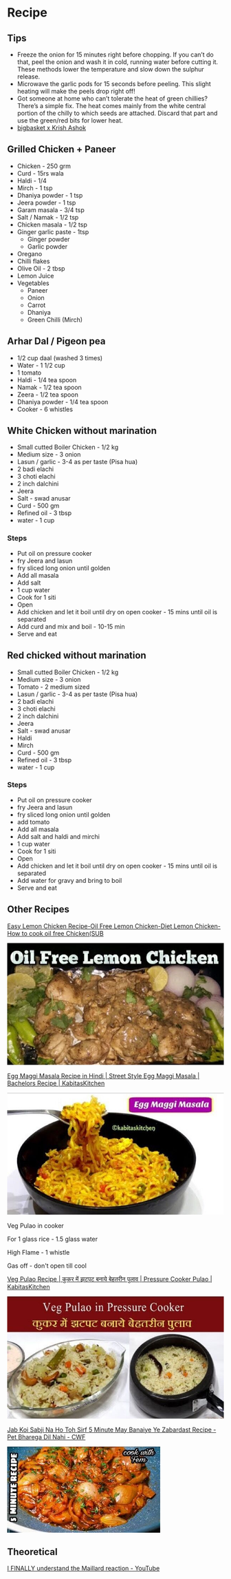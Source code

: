 # Recipe

## Tips

- Freeze the onion for 15 minutes right before chopping. If you can’t do that, peel the onion and wash it in cold, running water before cutting it. These methods lower the temperature and slow down the sulphur release.
- Microwave the garlic pods for 15 seconds before peeling. This slight heating will make the peels drop right off!
- Got someone at home who can’t tolerate the heat of green chillies? There’s a simple fix. The heat comes mainly from the white central portion of the chilly to which seeds are attached. Discard that part and use the green/red bits for lower heat.
- [bigbasket x Krish Ashok](https://www.youtube.com/playlist?list=PLPFudOAVW-hZg1409NYzii0nCvlAMHg3Z)

## Grilled Chicken + Paneer

- Chicken - 250 grm
- Curd - 15rs wala
- Haldi - 1/4
- Mirch - 1 tsp
- Dhaniya powder - 1 tsp
- Jeera powder - 1 tsp
- Garam masala - 3/4 tsp
- Salt / Namak - 1/2 tsp
- Chicken masala - 1/2 tsp
- Ginger garlic paste - 1tsp
  - Ginger powder
  - Garlic powder
- Oregano
- Chilli flakes
- Olive Oil - 2 tbsp
- Lemon Juice
- Vegetables
  - Paneer
  - Onion
  - Carrot
  - Dhaniya
  - Green Chilli (Mirch)

## Arhar Dal / Pigeon pea

- 1/2 cup daal (washed 3 times)
- Water - 1 1/2 cup
- 1 tomato
- Haldi - 1/4 tea spoon
- Namak - 1/2 tea spoon
- Zeera - 1/2 tea spoon
- Dhaniya powder - 1/4 tea spoon
- Cooker - 6 whistles

## White Chicken without marination

- Small cutted Boiler Chicken - 1/2 kg
- Medium size - 3 onion
- Lasun / garlic - 3-4 as per taste (Pisa hua)
- 2 badi elachi
- 3 choti elachi
- 2 inch dalchini
- Jeera
- Salt - swad anusar
- Curd - 500 gm
- Refined oil - 3 tbsp
- water - 1 cup

### Steps

- Put oil on pressure cooker
- fry Jeera and lasun
- fry sliced long onion until golden
- Add all masala
- Add salt
- 1 cup water
- Cook for 1 siti
- Open
- Add chicken and let it boil until dry on open cooker - 15 mins until oil is separated
- Add curd and mix and boil - 10-15 min
- Serve and eat

## Red chicked without marination

- Small cutted Boiler Chicken - 1/2 kg
- Medium size - 3 onion
- Tomato - 2 medium sized
- Lasun / garlic - 3-4 as per taste (Pisa hua)
- 2 badi elachi
- 3 choti elachi
- 2 inch dalchini
- Jeera
- Salt - swad anusar
- Haldi
- Mirch
- Curd - 500 gm
- Refined oil - 3 tbsp
- water - 1 cup

### Steps

- Put oil on pressure cooker
- fry Jeera and lasun
- fry sliced long onion until golden
- add tomato
- Add all masala
- Add salt and haldi and mirchi
- 1 cup water
- Cook for 1 siti
- Open
- Add chicken and let it boil until dry on open cooker - 15 mins until oil is separated
- Add water for gravy and bring to boil
- Serve and eat

## Other Recipes

[Easy Lemon Chicken Recipe-Oil Free Lemon Chicken-Diet Lemon Chicken-How to cook oil free Chicken(SUB](https://www.youtube.com/watch?v=MXhYPZ9KQT4)

![image](../../../media/Nutrition_Recipe-image1.jpg)

[Egg Maggi Masala Recipe in Hindi | Street Style Egg Maggi Masala | Bachelors Recipe | KabitasKitchen](https://www.youtube.com/watch?v=6xqsC9pOa3M)

![image](../../../media/Nutrition_Recipe-image2.jpg)

Veg Pulao in cooker

For 1 glass rice - 1.5 glass water

High Flame - 1 whistle

Gas off - don't open till cool

[Veg Pulao Recipe | कुकर में झटपट बनाये बेहतरीन पुलाव | Pressure Cooker Pulao | KabitasKitchen](https://www.youtube.com/watch?v=qFE9madv0RY)

![image](../../../media/Nutrition_Recipe-image3.jpg)

[Jab Koi Sabji Na Ho Toh Sirf 5 Minute May Banaiye Ye Zabardast Recipe - Pet Bharega Dil Nahi - CWF](https://www.youtube.com/watch?v=2Ln3b37gJlE)

![image](../../../media/Nutrition_Recipe-image4.jpg)

## Theoretical

[I FINALLY understand the Maillard reaction - YouTube](https://www.youtube.com/watch?v=5lKzZc_OO7U&ab_channel=MinuteFood)
